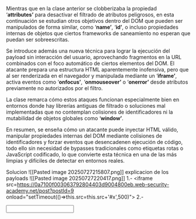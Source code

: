 Mientras que en la clase anterior se clobberizaba la propiedad ‘**attributes’** para desactivar el filtrado de atributos peligrosos, en esta continuación se estudian otros objetivos dentro del DOM que pueden ser manipulados de forma similar, como ‘**name’**, ‘**id’**, o incluso propiedades internas de objetos que ciertos frameworks de saneamiento no esperan que puedan ser sobreescritas.

Se introduce además una nueva técnica para lograr la ejecución del payload sin interacción del usuario, aprovechando fragmentos en la URL combinados con el foco automático de ciertos elementos del DOM. El atacante prepara una estructura HTML aparentemente inofensiva, pero que al ser renderizada en el navegador y manipulada mediante un ‘**iframe’**, activa eventos como ‘**onfocus’**, ‘**onmouseover’** o ‘**onerror’** desde atributos previamente no autorizados por el filtro.

La clase remarca cómo estos ataques funcionan especialmente bien en entornos donde hay librerías antiguas de filtrado o soluciones mal implementadas que no contemplan colisiones de identificadores ni la mutabilidad de objetos globales como ‘**window’**.

En resumen, se enseña cómo un atacante puede inyectar HTML válido, manipular propiedades internas del DOM mediante colisiones de identificadores y forzar eventos que desencadenen ejecución de código, todo ello sin necesidad de bypasses tradicionales como etiquetas rotas o JavaScript codificado, lo que convierte esta técnica en una de las más limpias y difíciles de detectar en entornos reales.

Solucion
![[Pasted image 20250727215807.png]]
explicacion de los payloads
![[Pasted image 20250727220417.png]]
1.- <iframe src=https://0a7100f003063792804403d9004800eb.web-security-academy.net/post?postId=9 onload="setTimeout(()=>this.src=this.src+'#x',500)">
2.- <form id=x tabindex=0 onfocus=print()><input id=attributes>
